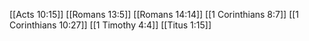 [[Acts 10:15]]
[[Romans 13:5]]
[[Romans 14:14]]
[[1 Corinthians 8:7]]
[[1 Corinthians 10:27]]
[[1 Timothy 4:4]]
[[Titus 1:15]]
